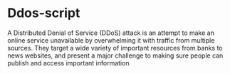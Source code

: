 # Ddos-script
A Distributed Denial of Service (DDoS) attack is an attempt to make an online service unavailable  by overwhelming it with traffic from multiple sources. They target a wide variety of important resources from banks to news websites, and present a major challenge to making sure people can publish and access important information
